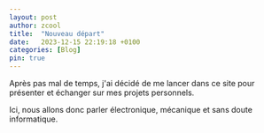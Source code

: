 ```yaml
---
layout: post
author: zcool
title:  "Nouveau départ"
date:   2023-12-15 22:19:18 +0100
categories: [Blog]
pin: true
---
```


Après pas mal de temps, j'ai décidé de me lancer dans ce site pour présenter et
échanger sur mes projets personnels.

Ici, nous allons donc parler électronique, mécanique et sans doute informatique.

